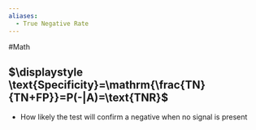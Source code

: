 ```yaml
---
aliases:
  - True Negative Rate
---
```

#Math 
## $\displaystyle \text{Specificity}=\mathrm{\frac{TN}{TN+FP}}=P(-|A)=\text{TNR}$
* How likely the test will confirm a negative when no signal is present
